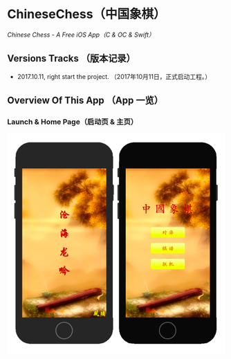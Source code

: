 # ChineseChess（中国象棋）
*Chinese Chess - A Free iOS App（C & OC & Swift）*
## Versions Tracks （版本记录）
* 2017.10.11, right start the project. （2017年10月11日，正式启动工程。）

## Overview Of This App （App 一览）
### Launch & Home Page（启动页 & 主页）
![](ReadMeMedia/Launch&Home.png)
